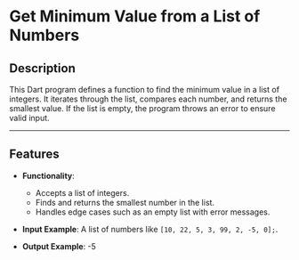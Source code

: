 # Get Minimum Value from a List of Numbers

## Description
This Dart program defines a function to find the minimum value in a list of integers. It iterates through the list, compares each number, and returns the smallest value. If the list is empty, the program throws an error to ensure valid input.

---

## Features
- **Functionality**:
  - Accepts a list of integers.
  - Finds and returns the smallest number in the list.
  - Handles edge cases such as an empty list with error messages.

- **Input Example**:
  A list of numbers like `[10, 22, 5, 3, 99, 2, -5, 0];`.

- **Output Example**:
   -5